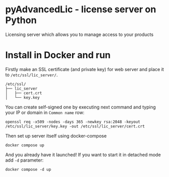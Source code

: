 # pyAdvancedLic - license server on Python

Licensing server which allows you to manage access to your products

# Install in Docker and run

Firstly make an SSL certificate (and private key) for web server and place it to `/etc/ssl/lic_server/`.

```
/etc/ssl/
├── lic_server
│   ├── cert.crt
│   └── key.key

```

You can create self-signed one by executing next command and typing your IP or domain in `Common name` row:

```shell
openssl req -x509 -nodes -days 365 -newkey rsa:2048 -keyout /etc/ssl/lic_server/key.key -out /etc/ssl/lic_server/cert.crt
```

Then set up server itself using docker-compose

```shell
docker compose up
```

And you already have it launched! If you want to start it in detached mode add `-d` parameter:

```shell
docker compose -d up
```